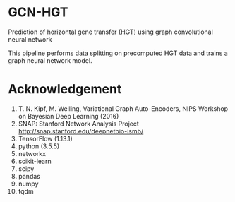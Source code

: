 # GCN-HGT
Prediction of horizontal gene transfer (HGT) using graph convolutional neural network

This pipeline performs data splitting on precomputed HGT data and trains a graph neural network model.

# Acknowledgement
1. T. N. Kipf, M. Welling, Variational Graph Auto-Encoders, NIPS Workshop on Bayesian Deep Learning (2016)
2. SNAP: Stanford Network Analysis Project http://snap.stanford.edu/deepnetbio-ismb/
3. TensorFlow (1.13.1)
4. python (3.5.5)
5. networkx
6. scikit-learn
7. scipy
8. pandas
9. numpy
10. tqdm
